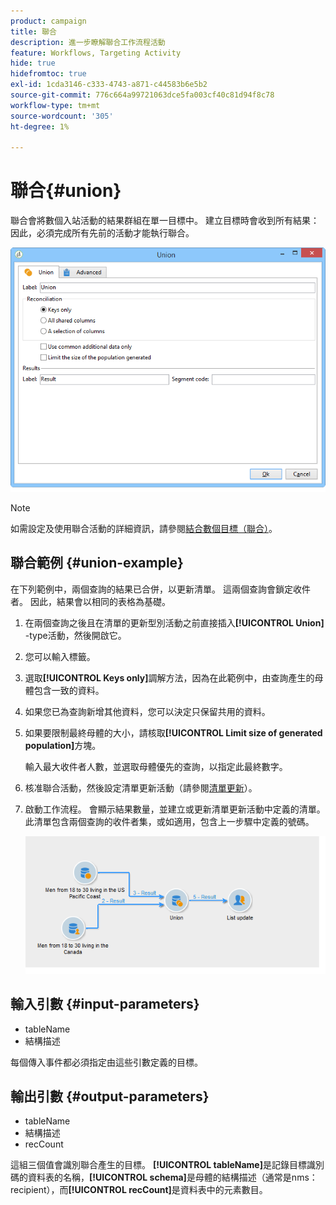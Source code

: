 ```yaml
---
product: campaign
title: 聯合
description: 進一步瞭解聯合工作流程活動
feature: Workflows, Targeting Activity
hide: true
hidefromtoc: true
exl-id: 1cda3146-c333-4743-a871-c44583b6e5b2
source-git-commit: 776c664a99721063dce5fa003cf40c81d94f8c78
workflow-type: tm+mt
source-wordcount: '305'
ht-degree: 1%

---
```


# 聯合{#union}



聯合會將數個入站活動的結果群組在單一目標中。 建立目標時會收到所有結果：因此，必須完成所有先前的活動才能執行聯合。

![](assets/s_user_segmentation_union.png)

>[!NOTE]
>
>如需設定及使用聯合活動的詳細資訊，請參閱[結合數個目標（聯合）](targeting-data.md#combining-several-targets--union-)。

## 聯合範例 {#union-example}

在下列範例中，兩個查詢的結果已合併，以更新清單。 這兩個查詢會鎖定收件者。 因此，結果會以相同的表格為基礎。

1. 在兩個查詢之後且在清單的更新型別活動之前直接插入&#x200B;**[!UICONTROL Union]** -type活動，然後開啟它。
1. 您可以輸入標籤。
1. 選取&#x200B;**[!UICONTROL Keys only]**&#x200B;調解方法，因為在此範例中，由查詢產生的母體包含一致的資料。
1. 如果您已為查詢新增其他資料，您可以決定只保留共用的資料。
1. 如果要限制最終母體的大小，請核取&#x200B;**[!UICONTROL Limit size of generated population]**&#x200B;方塊。

   輸入最大收件者人數，並選取母體優先的查詢，以指定此最終數字。

1. 核准聯合活動，然後設定清單更新活動（請參閱[清單更新](list-update.md)）。
1. 啟動工作流程。 會顯示結果數量，並建立或更新清單更新活動中定義的清單。 此清單包含兩個查詢的收件者集，或如適用，包含上一步驟中定義的號碼。

   ![](assets/union_example.png)

## 輸入引數 {#input-parameters}

* tableName
* 結構描述

每個傳入事件都必須指定由這些引數定義的目標。

## 輸出引數 {#output-parameters}

* tableName
* 結構描述
* recCount

這組三個值會識別聯合產生的目標。 **[!UICONTROL tableName]**&#x200B;是記錄目標識別碼的資料表的名稱，**[!UICONTROL schema]**&#x200B;是母體的結構描述（通常是nms：recipient），而&#x200B;**[!UICONTROL recCount]**&#x200B;是資料表中的元素數目。
